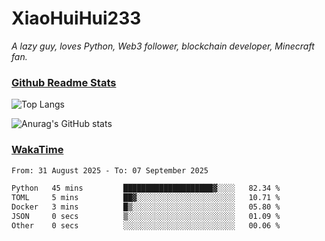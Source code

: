 # XiaoHuiHui233

*A lazy guy, loves Python, Web3 follower, blockchain developer, Minecraft fan.*

### [Github Readme Stats](https://github.com/anuraghazra/github-readme-stats)

![Top Langs](https://github-readme-stats.vercel.app/api/top-langs/?username=XiaoHuiHui233&layout=compact&theme=github_dark)

![Anurag's GitHub stats](https://github-readme-stats.vercel.app/api?username=XiaoHuiHui233&show_icons=true&theme=github_dark)

### [WakaTime](https://wakatime.com)

<!--START_SECTION:waka-->

```txt
From: 31 August 2025 - To: 07 September 2025

Python   45 mins         ████████████████████▓░░░░   82.34 %
TOML     5 mins          ██▓░░░░░░░░░░░░░░░░░░░░░░   10.71 %
Docker   3 mins          █▒░░░░░░░░░░░░░░░░░░░░░░░   05.80 %
JSON     0 secs          ▒░░░░░░░░░░░░░░░░░░░░░░░░   01.09 %
Other    0 secs          ░░░░░░░░░░░░░░░░░░░░░░░░░   00.06 %
```

<!--END_SECTION:waka-->
